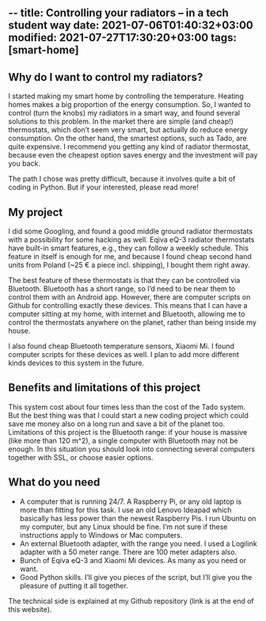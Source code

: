 --
title: Controlling your radiators – in a tech student way
date: 2021-07-06T01:40:32+03:00
modified: 2021-07-27T17:30:20+03:00
tags: [smart-home]
--

## Why do I want to control my radiators?
I started making my smart home by controlling the temperature. Heating homes makes a big proportion of the energy consumption. So, I wanted to control (turn the knobs) my radiators in a smart way, and found several solutions to this problem. In the market there are simple (and cheap!) thermostats, which don’t seem very smart, but actually do reduce energy consumption. On the other hand, the smartest options, such as Tado, are quite expensive. I recommend you getting any kind of radiator thermostat, because even the cheapest option saves energy and the investment will pay you back.

The path I chose was pretty difficult, because it involves quite a bit of coding in Python. But if your interested, please read more!

## My project
I did some Googling, and found a good middle ground radiator thermostats with a possibility for some hacking as well. Eqiva eQ-3 radiator thermostats have built-in smart features, e.g., they can follow a weekly schedule. This feature in itself is enough for me, and because I found cheap second hand units from Poland (~25 € a piece incl. shipping), I bought them right away.

The best feature of these thermostats is that they can be controlled via Bluetooth. Bluetooth has a short range, so I’d need to be near them to control them with an Android app. However, there are computer scripts on Github for controlling exactly these devices. This means that I can have a computer sitting at my home, with internet and Bluetooth, allowing me to control the thermostats anywhere on the planet, rather than being inside my house.

I also found cheap Bluetooth temperature sensors, Xiaomi Mi. I found computer scripts for these devices as well. I plan to add more different kinds devices to this system in the future.

## Benefits and limitations of this project

This system cost about four times less than the cost of the Tado system. But the best thing was that I could start a new coding project which could save me money also on a long run and save a bit of the planet too. Limitations of this project is the Bluetooth range: if your house is massive (like more than 120 m^2), a single computer with Bluetooth may not be enough. In this situation you should look into connecting several computers together with SSL, or choose easier options.

## What do you need

* A computer that is running 24/7. A Raspberry Pi, or any old laptop is more than fitting for this task. I use an old Lenovo Ideapad which basically has less power than the newest Raspberry Pis. I run Ubuntu on my computer, but any Linux should be fine. I’m not sure if these instructions apply to Windows or Mac computers.
* An external Bluetooth adapter, with the range you need. I used a Logilink adapter with a 50 meter range. There are 100 meter adapters also.
* Bunch of Eqiva eQ-3 and Xiaomi Mi devices. As many as you need or want.
* Good Python skills. I’ll give you pieces of the script, but I’ll give you the pleasure of putting it all together.

The technical side is explained at my Github repository (link is at the end of this website).
